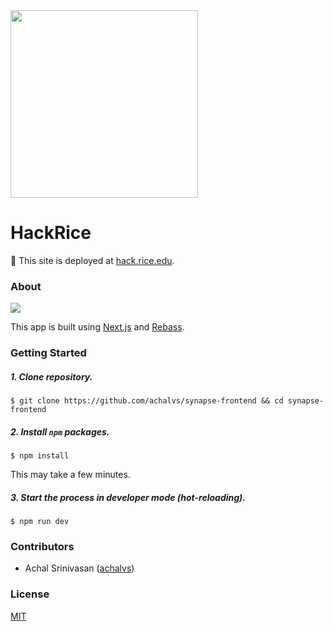 <img src="https://i.imgur.com/WjGLHZ3.png" width="300" />

# HackRice

🚀 This site is deployed at [hack.rice.edu](https://hack.rice.edu).

### About

![](https://i.imgur.com/Rc6yZAC.png)

This app is built using [Next.js](https://github.com/zeit/next.js/) and [Rebass](https://rebassjs.org).

### Getting Started

##### 1. Clone repository.

```
$ git clone https://github.com/achalvs/synapse-frontend && cd synapse-frontend
```

##### 2. Install `npm` packages.

```
$ npm install
```

This may take a few minutes.

##### 3. Start the process in developer mode (hot-reloading).

```
$ npm run dev
```

### Contributors

- Achal Srinivasan ([achalvs](https://github.com/achalvs))

### License

[MIT](https://github.com/iMuzz/ethdoc/blob/master/LICENSE)
